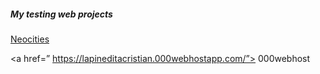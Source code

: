 <body>
<h5> My testing web projects </h5>
  <a href=” https://cristiancuesta.neocities.org/”>Neocities</a>
  
  <a href=” https://lapineditacristian.000webhostapp.com/”> 000webhost</a>
</body>
